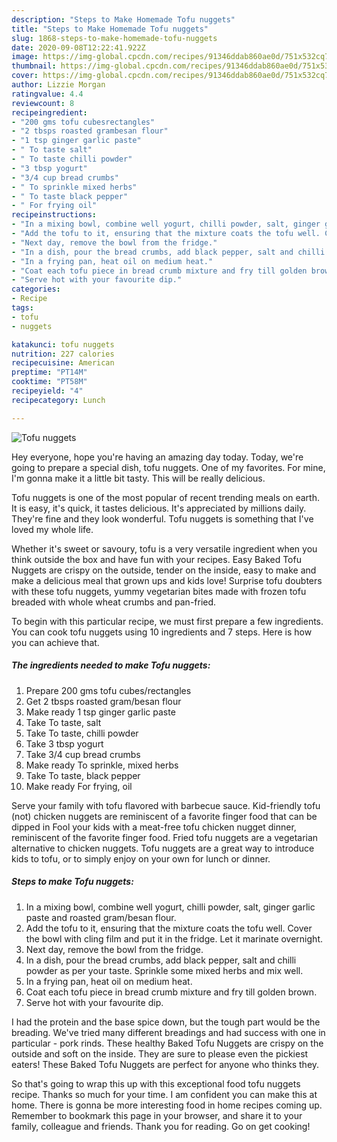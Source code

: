 ```yaml
---
description: "Steps to Make Homemade Tofu nuggets"
title: "Steps to Make Homemade Tofu nuggets"
slug: 1868-steps-to-make-homemade-tofu-nuggets
date: 2020-09-08T12:22:41.922Z
image: https://img-global.cpcdn.com/recipes/91346ddab860ae0d/751x532cq70/tofu-nuggets-recipe-main-photo.jpg
thumbnail: https://img-global.cpcdn.com/recipes/91346ddab860ae0d/751x532cq70/tofu-nuggets-recipe-main-photo.jpg
cover: https://img-global.cpcdn.com/recipes/91346ddab860ae0d/751x532cq70/tofu-nuggets-recipe-main-photo.jpg
author: Lizzie Morgan
ratingvalue: 4.4
reviewcount: 8
recipeingredient:
- "200 gms tofu cubesrectangles"
- "2 tbsps roasted grambesan flour"
- "1 tsp ginger garlic paste"
- " To taste salt"
- " To taste chilli powder"
- "3 tbsp yogurt"
- "3/4 cup bread crumbs"
- " To sprinkle mixed herbs"
- " To taste black pepper"
- " For frying oil"
recipeinstructions:
- "In a mixing bowl, combine well yogurt, chilli powder, salt, ginger garlic paste and roasted gram/besan flour."
- "Add the tofu to it, ensuring that the mixture coats the tofu well. Cover the bowl with cling film and put it in the fridge. Let it marinate overnight."
- "Next day, remove the bowl from the fridge."
- "In a dish, pour the bread crumbs, add black pepper, salt and chilli powder as per your taste. Sprinkle some mixed herbs and mix well."
- "In a frying pan, heat oil on medium heat."
- "Coat each tofu piece in bread crumb mixture and fry till golden brown."
- "Serve hot with your favourite dip."
categories:
- Recipe
tags:
- tofu
- nuggets

katakunci: tofu nuggets 
nutrition: 227 calories
recipecuisine: American
preptime: "PT14M"
cooktime: "PT58M"
recipeyield: "4"
recipecategory: Lunch

---
```



![Tofu nuggets](https://img-global.cpcdn.com/recipes/91346ddab860ae0d/751x532cq70/tofu-nuggets-recipe-main-photo.jpg)

Hey everyone, hope you're having an amazing day today. Today, we're going to prepare a special dish, tofu nuggets. One of my favorites. For mine, I'm gonna make it a little bit tasty. This will be really delicious.

Tofu nuggets is one of the most popular of recent trending meals on earth. It is easy, it's quick, it tastes delicious. It's appreciated by millions daily. They're fine and they look wonderful. Tofu nuggets is something that I've loved my whole life.

Whether it&#39;s sweet or savoury, tofu is a very versatile ingredient when you think outside the box and have fun with your recipes. Easy Baked Tofu Nuggets are crispy on the outside, tender on the inside, easy to make and make a delicious meal that grown ups and kids love! Surprise tofu doubters with these tofu nuggets, yummy vegetarian bites made with frozen tofu breaded with whole wheat crumbs and pan-fried.


To begin with this particular recipe, we must first prepare a few ingredients. You can cook tofu nuggets using 10 ingredients and 7 steps. Here is how you can achieve that.

<!--inarticleads1-->

##### The ingredients needed to make Tofu nuggets:

1. Prepare 200 gms tofu cubes/rectangles
1. Get 2 tbsps roasted gram/besan flour
1. Make ready 1 tsp ginger garlic paste
1. Take  To taste, salt
1. Take  To taste, chilli powder
1. Take 3 tbsp yogurt
1. Take 3/4 cup bread crumbs
1. Make ready  To sprinkle, mixed herbs
1. Take  To taste, black pepper
1. Make ready  For frying, oil


Serve your family with tofu flavored with barbecue sauce. Kid-friendly tofu (not) chicken nuggets are reminiscent of a favorite finger food that can be dipped in Fool your kids with a meat-free tofu chicken nugget dinner, reminiscent of the favorite finger food. Fried tofu nuggets are a vegetarian alternative to chicken nuggets. Tofu nuggets are a great way to introduce kids to tofu, or to simply enjoy on your own for lunch or dinner. 

<!--inarticleads2-->

##### Steps to make Tofu nuggets:

1. In a mixing bowl, combine well yogurt, chilli powder, salt, ginger garlic paste and roasted gram/besan flour.
1. Add the tofu to it, ensuring that the mixture coats the tofu well. Cover the bowl with cling film and put it in the fridge. Let it marinate overnight.
1. Next day, remove the bowl from the fridge.
1. In a dish, pour the bread crumbs, add black pepper, salt and chilli powder as per your taste. Sprinkle some mixed herbs and mix well.
1. In a frying pan, heat oil on medium heat.
1. Coat each tofu piece in bread crumb mixture and fry till golden brown.
1. Serve hot with your favourite dip.


I had the protein and the base spice down, but the tough part would be the breading. We&#39;ve tried many different breadings and had success with one in particular - pork rinds. These healthy Baked Tofu Nuggets are crispy on the outside and soft on the inside. They are sure to please even the pickiest eaters! These Baked Tofu Nuggets are perfect for anyone who thinks they. 

So that's going to wrap this up with this exceptional food tofu nuggets recipe. Thanks so much for your time. I am confident you can make this at home. There is gonna be more interesting food in home recipes coming up. Remember to bookmark this page in your browser, and share it to your family, colleague and friends. Thank you for reading. Go on get cooking!
